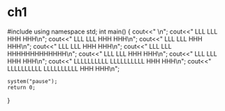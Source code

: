 # ch1
#include<iostream>
 using namespace std;
 int main()
 { 
    cout<<" \n";
 	cout<<"       LLL            LLL            HHH       HHH\n";
	cout<<"       LLL            LLL            HHH       HHH\n";
	cout<<"       LLL            LLL            HHH       HHH\n";
	cout<<"       LLL            LLL            HHH       HHH\n";
	cout<<"       LLL            LLL            HHHHHHHHHHHHH\n"; 
	cout<<"       LLL            LLL            HHH       HHH\n";
	cout<<"       LLL            LLL            HHH       HHH\n";
	cout<<"       LLLLLLLLLL     LLLLLLLLLL     HHH       HHH\n";
	cout<<"       LLLLLLLLLL     LLLLLLLLLL     HHH       HHH\n";
	
	system("pause");
	return 0;
 }
